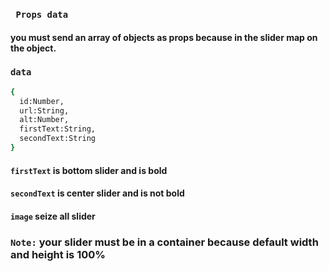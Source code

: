 
### ` Props data`

#### you must send an array of objects as props because in the slider map on the object.

### `data`

```bash
{
  id:Number,
  url:String,
  alt:Number,
  firstText:String,
  secondText:String
}
```

#### `firstText` is bottom slider and is bold

#### `secondText` is center slider and is not bold

#### `image` seize all slider

### `Note:` your slider must be in a container because default **width** and **height** is **100%**